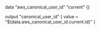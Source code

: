 data "aws_canonical_user_id" "current" {}

output "canonical_user_id" {
  value = "${data.aws_canonical_user_id.current.id}"
}
